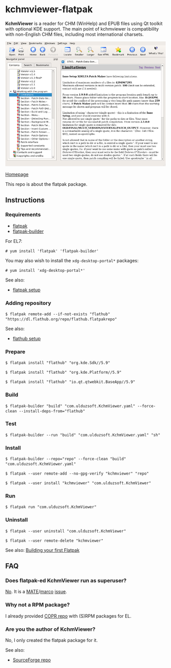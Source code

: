 # kchmviewer-flatpak

**KchmViewer** is a reader for CHM (WinHelp) and EPUB files using Qt toolkit with optional KDE support. The main point of kchmviewer is compatibility with non-English CHM files, including most international charsets.

![kchmviewer-flatpak screenshot](kchmviewer-flatpak.png)

[Homepage](http://www.ulduzsoft.com/linux/kchmviewer)

This repo is about the flatpak package.

## Instructions

### Requirements

* [flatpak](https://github.com/flatpak/flatpak)
* [flatpak-builder](https://github.com/flatpak/flatpak-builder)

For EL7:

```
# yum install 'flatpak' 'flatpak-builder'
```

You may also wish to install the `xdg-desktop-portal*` packages:

```
# yum install 'xdg-desktop-portal*'
```

See also:

* [flatpak setup](https://flatpak.org/setup)

### Adding repository

```
$ flatpak remote-add --if-not-exists "flathub" "https://dl.flathub.org/repo/flathub.flatpakrepo"
```

See also:

* [flathub setup](http://docs.flatpak.org/en/latest/using-flatpak.html#add-a-remote)

### Prepare

```
$ flatpak install "flathub" "org.kde.Sdk//5.9"
```

```
$ flatpak install "flathub" "org.kde.Platform//5.9"
```

```
$ flatpak install "flathub" "io.qt.qtwebkit.BaseApp//5.9"
```

### Build

```
$ flatpak-builder "build" "com.ulduzsoft.KchmViewer.yaml" --force-clean --install-deps-from="flathub"
```

### Test

```
$ flatpak-builder --run "build" "com.ulduzsoft.KchmViewer.yaml" "sh"
```

### Install

```
$ flatpak-builder --repo="repo" --force-clean "build" "com.ulduzsoft.KchmViewer.yaml"
```

```
$ flatpak --user remote-add --no-gpg-verify "kchmviewer" "repo"
```

```
$ flatpak --user install "kchmviewer" "com.ulduzsoft.KchmViewer"
```

### Run

```
$ flatpak run "com.ulduzsoft.KchmViewer"
```

### Uninstall

```
$ flatpak --user uninstall "com.ulduzsoft.KchmViewer"
```

```
$ flatpak --user remote-delete "kchmviewer"
```

See also: [Building your first Flatpak](http://docs.flatpak.org/en/latest/first-build.html)

## FAQ

### Does flatpak-ed KchmViewer run as superuser?

[No](https://github.com/flatpak/flatpak/issues/1557). It is a [MATE](https://github.com/mate-desktop)/[marco](https://github.com/mate-desktop/marco) [issue](https://github.com/mate-desktop/marco/issues/301).

### Why not a RPM package?

I already provided [COPR repo](https://copr.fedorainfracloud.org/coprs/scx/kchmviewer) with (S)RPM packages for EL.

### Are you the author of KchmViewer?

No, I only created the flatpak package for it.

See also:

* [SourceForge repo](https://sourceforge.net/projects/kchmviewer)

